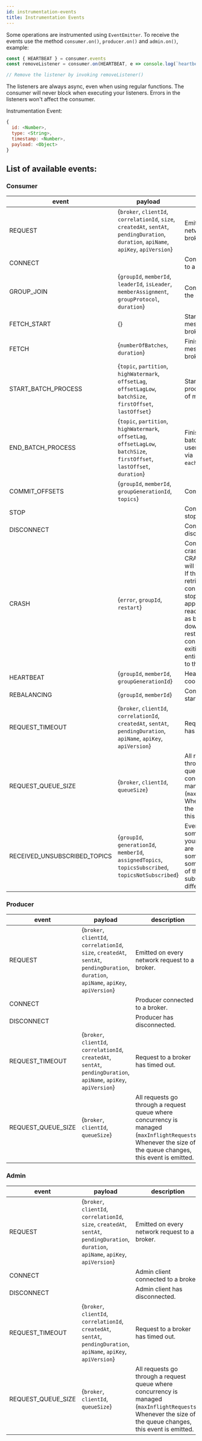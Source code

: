 ```yaml
---
id: instrumentation-events
title: Instrumentation Events
---
```


Some operations are instrumented using `EventEmitter`. To receive the events use the method `consumer.on()`, `producer.on()` and `admin.on()`, example:

```javascript
const { HEARTBEAT } = consumer.events
const removeListener = consumer.on(HEARTBEAT, e => console.log(`heartbeat at ${e.timestamp}`))

// Remove the listener by invoking removeListener()
```

The listeners are always async, even when using regular functions. The consumer will never block when executing your listeners. Errors in the listeners won't affect the consumer.

Instrumentation Event:

```javascript
{
  id: <Number>,
  type: <String>,
  timestamp: <Number>,
  payload: <Object>
}
```

## <a name="list"> List of available events:

### <a name="consumer"></a> Consumer

| event               | payload                                                                                                                                                                                                       | description |
|---------------------|---------------------------------------------------------------------------------------------------------------------------------------------------------------------------------------------------------------|-------------|
| REQUEST             | {`broker`, `clientId`, `correlationId`, `size`, `createdAt`, `sentAt`, `pendingDuration`, `duration`, `apiName`, `apiKey`, `apiVersion`} | Emitted on every network request to a broker |
| CONNECT             |                                                                                                                                                                                                               | Consumer connected to a broker. |
| GROUP_JOIN          | {`groupId`, `memberId`, `leaderId`, `isLeader`, `memberAssignment`, `groupProtocol`, `duration`}                                                                                                                   | Consumer has joined the group. |
| FETCH_START         | {}                                                                                                                                                                                                            | Starting to fetch messages from brokers. |
| FETCH               | {`numberOfBatches`, `duration`}                                                                                                                                                                           | Finished fetching messages from the brokers. |
| START_BATCH_PROCESS | {`topic`, `partition`, `highWatermark`, `offsetLag`, `offsetLagLow`, `batchSize`, `firstOffset`, `lastOffset`}                                                                                | Starting user processing of a batch of messages. |
| END_BATCH_PROCESS   | {`topic`, `partition`, `highWatermark`, `offsetLag`, `offsetLagLow`, `batchSize`, `firstOffset`, `lastOffset`, `duration`}                                                                  | Finished processing a batch. This includes user-land processing via `eachMessage`/`eachBatch`. |
| COMMIT_OFFSETS      | {`groupId`, `memberId`, `groupGenerationId`, `topics`}                                                                                                                                                | Committed offsets. |
| STOP                |                                                                                                                                                                                                               | Consumer has stopped. |
| DISCONNECT          |                                                                                                                                                                                                               | Consumer has disconnected. |
| CRASH               | {`error`, `groupId`, `restart`}                                                                                                                                                                                      | Consumer has crashed. In the case of CRASH, the consumer will try to restart itself. If the error is not retriable, the consumer will instead stop and exit. If your application wants to react to the error, such as by cleanly shutting down resources,</br>restarting the consumer itself, or exiting the process entirely, it should listen to the CRASH event. |
| HEARTBEAT           | {`groupId`, `memberId`, `groupGenerationId`}                                                                                                                                                            | Heartbeat sent to the coordinator. |
| REBALANCING         | {`groupId`, `memberId`}                                                                                                                                                            | Consumer Group has started rebalancing. |
| REQUEST_TIMEOUT     | {`broker`, `clientId`, `correlationId`, `createdAt`, `sentAt`, `pendingDuration`, `apiName`, `apiKey`, `apiVersion`}                                 | Request to a broker has timed out. |
| REQUEST_QUEUE_SIZE  | {`broker`, `clientId`, `queueSize`}                                                                                                                                                      | All requests go through a request queue where concurrency is managed (`maxInflightRequests`). Whenever the size of the queue changes, this event is emitted. |
| RECEIVED_UNSUBSCRIBED_TOPICS | {`groupId`, `generationId`, `memberId`, `assignedTopics`, `topicsSubscribed`, `topicsNotSubscribed`} | Event emitted when some members of your consumer group are subscribed to some topics, and some other members of the group are subscribed to a different set of topics. |

### <a name="producer"></a> Producer

| event               | payload                                                                                                                                                                                                       | description |
|---------------------|---------------------------------------------------------------------------------------------------------------------------------------------------------------------------------------------------------------|-------------|
| REQUEST             | {`broker`, `clientId`, `correlationId`, `size`, `createdAt`, `sentAt`, `pendingDuration`, `duration`, `apiName`, `apiKey`, `apiVersion`} | Emitted on every network request to a broker. |
| CONNECT            |                                                                                                                                                                                                               | Producer connected to a broker. |
| DISCONNECT         |                                                                                                                                                                                                               | Producer has disconnected. |
| REQUEST_TIMEOUT    | {`broker`, `clientId`, `correlationId`, `createdAt`, `sentAt`, `pendingDuration`, `apiName`, `apiKey`, `apiVersion`}                                 | Request to a broker has timed out. |
| REQUEST_QUEUE_SIZE | {`broker`, `clientId`, `queueSize`}                                                                                                                                                      | All requests go through a request queue where concurrency is managed (`maxInflightRequests`). Whenever the size of the queue changes, this event is emitted. |


### <a name="admin"></a> Admin

| event               | payload                                                                                                                                                                                                       | description |
|---------------------|---------------------------------------------------------------------------------------------------------------------------------------------------------------------------------------------------------------|-------------|
| REQUEST             | {`broker`, `clientId`, `correlationId`, `size`, `createdAt`, `sentAt`, `pendingDuration`, `duration`, `apiName`, `apiKey`, `apiVersion`} | Emitted on every network request to a broker. |
| CONNECT            |                                                                                                                                                                                                               | Admin client connected to a broker |
| DISCONNECT         |                                                                                                                                                                                                               | Admin client has disconnected. |
| REQUEST_TIMEOUT    | {`broker`, `clientId`, `correlationId`, `createdAt`, `sentAt`, `pendingDuration`, `apiName`, `apiKey`, `apiVersion`}                                 | Request to a broker has timed out. |
| REQUEST_QUEUE_SIZE | {`broker`, `clientId`, `queueSize`}                                                                                                                                                      | All requests go through a request queue where concurrency is managed (`maxInflightRequests`). Whenever the size of the queue changes, this event is emitted. |
